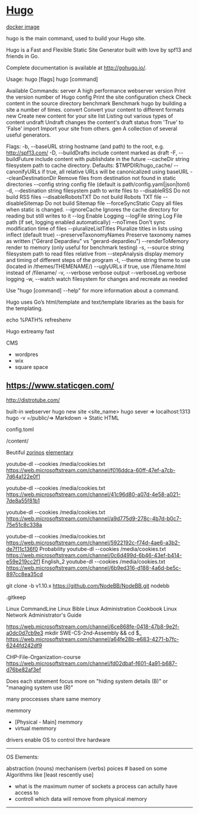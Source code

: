 [Hugo](https://gohugo.io/)
==========================
[docker image](https://hub.docker.com/r/klakegg/hugo/)

hugo is the main command, used to build your Hugo site.

Hugo is a Fast and Flexible Static Site Generator
built with love by spf13 and friends in Go.

Complete documentation is available at http://gohugo.io/.

Usage:
  hugo [flags]
  hugo [command]

Available Commands:
  server      A high performance webserver
  version     Print the version number of Hugo
  config      Print the site configuration
  check       Check content in the source directory
  benchmark   Benchmark hugo by building a site a number of times.
  convert     Convert your content to different formats
  new         Create new content for your site
  list        Listing out various types of content
  undraft     Undraft changes the content's draft status from 'True' to 'False'
  import      Import your site from others.
  gen         A collection of several useful generators.

Flags:
  -b, --baseURL string          hostname (and path) to the root, e.g. http://spf13.com/
  -D, --buildDrafts             include content marked as draft
  -F, --buildFuture             include content with publishdate in the future
      --cacheDir string         filesystem path to cache directory. Defaults: $TMPDIR/hugo_cache/
      --canonifyURLs            if true, all relative URLs will be canonicalized using baseURL
      --cleanDestinationDir     Remove files from destination not found in static directories
      --config string           config file (default is path/config.yaml|json|toml)
  -d, --destination string      filesystem path to write files to
      --disableRSS              Do not build RSS files
      --disableRobotsTXT        Do not build Robots TXT file
      --disableSitemap          Do not build Sitemap file
      --forceSyncStatic         Copy all files when static is changed.
      --ignoreCache             Ignores the cache directory for reading but still writes to it
      --log                     Enable Logging
      --logFile string          Log File path (if set, logging enabled automatically)
      --noTimes                 Don't sync modification time of files
      --pluralizeListTitles     Pluralize titles in lists using inflect (default true)
      --preserveTaxonomyNames   Preserve taxonomy names as written ("Gérard Depardieu" vs "gerard-depardieu")
      --renderToMemory          render to memory (only useful for benchmark testing)
  -s, --source string           filesystem path to read files relative from
      --stepAnalysis            display memory and timing of different steps of the program
  -t, --theme string            theme to use (located in /themes/THEMENAME/)
      --uglyURLs                if true, use /filename.html instead of /filename/
  -v, --verbose                 verbose output
      --verboseLog              verbose logging
  -w, --watch                   watch filesystem for changes and recreate as needed

Use "hugo [command] --help" for more information about a command.































Hugo uses Go’s html/template and text/template libraries as the basis for the templating.



echo %PATH%
refreshenv

Hugo extreamy fast


CMS
  - wordpres
  - wix
  - square space





https://www.staticgen.com/
------------------------------------------------------------------------------------------------------------------------------
http://distrotube.com/

built-in webserver
hugo new site <site_name>
hugo sever => localhost:1313
hugo -v =/public/=> Markdown -> Static HTML


config.toml

/content/


Beutiful
[zorinos](https://zorinos.com/)
[elementary](https://elementary.io/ar/)


youtube-dl --cookies /media/cookies.txt https://web.microsoftstream.com/channel/f016ddca-60ff-47ef-a7cb-7d64a122e0f1

youtube-dl --cookies /media/cookies.txt https://web.microsoftstream.com/channel/41c96d80-a07d-4e58-a021-7de8a55f81b1

youtube-dl --cookies /media/cookies.txt https://web.microsoftstream.com/channel/a9d775d9-278c-4b7d-b0c7-75e51c8c338a

youtube-dl --cookies /media/cookies.txt https://web.microsoftstream.com/channel/5922192c-f74d-4ae6-a3b2-de7f11c136f0
Probability
youtube-dl --cookies /media/cookies.txt https://web.microsoftstream.com/channel/0c6d499d-6b46-43ef-b414-e59e219cc2f1
English_2
youtube-dl --cookies /media/cookies.txt https://web.microsoftstream.com/channel/6b9ed316-d188-4a6d-be5c-897cc8ea35cd



git clone -b v1.10.x https://github.com/NodeBB/NodeBB.git nodebb



.gitkeep

Linux CommandLine
Linux Bible
Linux Administration Cookbook
Linux Network Administrator's Guide

https://web.microsoftstream.com/channel/6ce868fe-0418-47b8-9e2f-a0dc0d7cb9e3
mkdir SWE-CS-2nd-Assembly && cd $_
https://web.microsoftstream.com/channel/a64fe28b-e683-4271-b7fc-6244fd242df9


CHP-File-Organization-course
https://web.microsoftstream.com/channel/fd02dbaf-f601-4a91-b687-d76be82af3ef





Does each statement focus more on "hiding system details (B)" or "managing system use (R)"


many proccesses share same memory



memmory
- [Physical - Main] memmory
- virtual memmory


drivers enable OS to control thre hardware

----------------------------------------------------------------------------------------------------------------------------------------
OS Elements:

abstraction (nouns)
mechanisem (verbs)
poices # based on some Algorithms like [least rescently use]
- what is the maximum numer of sockets a process can actully have access to
- controll which data will remove from physical memory
----------------------------------------------------------------------------------------------------------------------------------------
